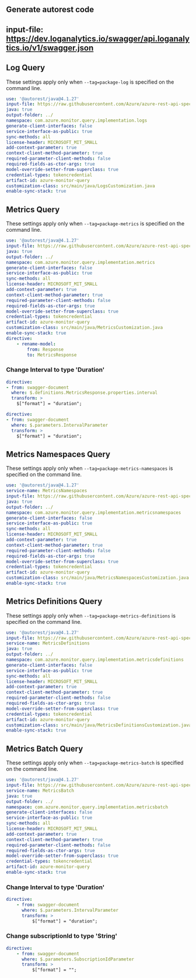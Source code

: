 ## Generate autorest code
## input-file: https://dev.loganalytics.io/swagger/api.loganalytics.io/v1/swagger.json

## Log Query
These settings apply only when `--tag=package-log` is specified on the command line.

```yaml $(tag) == 'package-log'
use: '@autorest/java@4.1.27'
input-file: https://raw.githubusercontent.com/Azure/azure-rest-api-specs/21f5332f2dc7437d1446edf240e9a3d4c90c6431/specification/operationalinsights/data-plane/Microsoft.OperationalInsights/stable/2022-10-27/OperationalInsights.json
java: true
output-folder: ../
namespace: com.azure.monitor.query.implementation.logs
generate-client-interfaces: false
service-interface-as-public: true
sync-methods: all
license-header: MICROSOFT_MIT_SMALL
add-context-parameter: true
context-client-method-parameter: true
required-parameter-client-methods: false
required-fields-as-ctor-args: true
model-override-setter-from-superclass: true
credential-types: tokencredential
artifact-id: azure-monitor-query
customization-class: src/main/java/LogsCustomization.java
enable-sync-stack: true
```

## Metrics Query
These settings apply only when `--tag=package-metrics` is specified on the command line.

```yaml $(tag) == 'package-metrics'
use: '@autorest/java@4.1.27'
input-file: https://raw.githubusercontent.com/Azure/azure-rest-api-specs/0b64ca7cbe3af8cd13228dfb783a16b8272b8be2/specification/monitor/resource-manager/Microsoft.Insights/stable/2024-02-01/metrics_API.json
java: true
output-folder: ../
namespace: com.azure.monitor.query.implementation.metrics
generate-client-interfaces: false
service-interface-as-public: true
sync-methods: all
license-header: MICROSOFT_MIT_SMALL
add-context-parameter: true
context-client-method-parameter: true
required-parameter-client-methods: false 
required-fields-as-ctor-args: true
model-override-setter-from-superclass: true
credential-types: tokencredential
artifact-id: azure-monitor-query
customization-class: src/main/java/MetricsCustomization.java
enable-sync-stack: true
directive:
    - rename-model:
        from: Response
        to: MetricsResponse
```

### Change Interval to type 'Duration'

```yaml $(tag) == 'package-metrics'
directive:
- from: swagger-document
  where: $.definitions.MetricsResponse.properties.interval
  transform: >
    $["format"] = "duration";
```

```yaml $(tag) == 'package-metrics'
directive:
- from: swagger-document
  where: $.parameters.IntervalParameter
  transform: >
    $["format"] = "duration";
```

## Metrics Namespaces Query
These settings apply only when `--tag=package-metrics-namespaces` is specified on the command line.

```yaml $(tag) == 'package-metrics-namespaces'
use: '@autorest/java@4.1.27'
service-name: MetricsNamespaces
input-file: https://raw.githubusercontent.com/Azure/azure-rest-api-specs/0b64ca7cbe3af8cd13228dfb783a16b8272b8be2/specification/monitor/resource-manager/Microsoft.Insights/stable/2024-02-01/metricNamespaces_API.json
java: true
output-folder: ../
namespace: com.azure.monitor.query.implementation.metricsnamespaces
generate-client-interfaces: false
service-interface-as-public: true
sync-methods: all
license-header: MICROSOFT_MIT_SMALL
add-context-parameter: true
context-client-method-parameter: true
required-parameter-client-methods: false 
required-fields-as-ctor-args: true
model-override-setter-from-superclass: true
credential-types: tokencredential
artifact-id: azure-monitor-query
customization-class: src/main/java/MetricsNamespacesCustomization.java
enable-sync-stack: true
```

## Metrics Definitions Query
These settings apply only when `--tag=package-metrics-definitions` is specified on the command line.

```yaml $(tag) == 'package-metrics-definitions'
use: '@autorest/java@4.1.27'
input-file: https://raw.githubusercontent.com/Azure/azure-rest-api-specs/0b64ca7cbe3af8cd13228dfb783a16b8272b8be2/specification/monitor/resource-manager/Microsoft.Insights/stable/2024-02-01/metricDefinitions_API.json
service-name: MetricsDefinitions
java: true
output-folder: ../
namespace: com.azure.monitor.query.implementation.metricsdefinitions
generate-client-interfaces: false
service-interface-as-public: true
sync-methods: all
license-header: MICROSOFT_MIT_SMALL
add-context-parameter: true
context-client-method-parameter: true
required-parameter-client-methods: false 
required-fields-as-ctor-args: true
model-override-setter-from-superclass: true
credential-types: tokencredential
artifact-id: azure-monitor-query
customization-class: src/main/java/MetricsDefinitionsCustomization.java
enable-sync-stack: true
```

## Metrics Batch Query
These settings apply only when `--tag=package-metrics-batch` is specified on the command line.

```yaml $(tag) == 'package-metrics-batch'
use: '@autorest/java@4.1.27'
input-file: https://raw.githubusercontent.com/Azure/azure-rest-api-specs/0550754fb421cd3a5859abf6713a542b682f626c/specification/monitor/data-plane/Microsoft.Insights/stable/2024-02-01/metricBatch.json
service-name: MetricsBatch
java: true
output-folder: ../
namespace: com.azure.monitor.query.implementation.metricsbatch
generate-client-interfaces: false
service-interface-as-public: true
sync-methods: all
license-header: MICROSOFT_MIT_SMALL
add-context-parameter: true
context-client-method-parameter: true
required-parameter-client-methods: false
required-fields-as-ctor-args: true
model-override-setter-from-superclass: true
credential-types: tokencredential
artifact-id: azure-monitor-query
enable-sync-stack: true
```

### Change Interval to type 'Duration'

```yaml $(tag) == 'package-metrics-batch' 
directive:
    - from: swagger-document
      where: $.parameters.IntervalParameter
      transform: >
          $["format"] = "duration";
```

### Change subscriptionId to type 'String'
```yaml $(tag) == 'package-metrics-batch' 
directive:
    - from: swagger-document
      where: $.parameters.SubscriptionIdParameter
      transform: >
          $["format"] = "";
```

